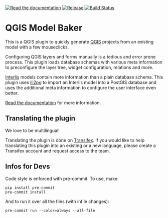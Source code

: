 [![Read the documentation](https://img.shields.io/badge/Read-the%20docs-green.svg)](https://opengisch.github.io/QgisModelBaker/docs/en/)
[![Release](https://img.shields.io/github/release/opengisch/QgisModelBaker.svg)](https://github.com/opengisch/QgisModelBaker/releases)
[![Build Status](https://travis-ci.org/opengisch/QgisModelBaker.svg?branch=master)](https://travis-ci.com/opengisch/QgisModelBaker)

# QGIS Model Baker

This is a QGIS plugin to quickly generate [QGIS](https://www.qgis.org) projects
from an existing model with a few mouseclicks.

Configuring QGIS layers and forms manually is a tedious and error prone process.
This plugin loads database schemas with various meta information to preconfigure the
layer tree, widget configuration, relations and more.

[Interlis](https://en.wikipedia.org/wiki/Interlis) models contain more information than a plain database schema. This
plugin uses [ili2pg](https://github.com/claeis/ili2db#ili2db---importsexports-interlis-transfer-files-to-a-sql-db) to import an Interlis model into a PostGIS database and uses
the additional meta information to configure the user interface even better.

[Read the documentation](https://opengisch.github.io/QgisModelBaker/docs/en/) for more information.

## Translating the plugin

We love to be multilingual!

Translating the plugin is done on
[Transifex](https://www.transifex.com/opengisch/QgisModelBaker/languages/). If
you would like to help translating this plugin into an existing or a new language,
please create a Transifex account and request access to the team.

## Infos for Devs
Code style is enforced with pre-commit. To use, make:
```
pip install pre-commit
pre-commit install
```
And to run it over all the files (with infile changes):
```
pre-commit run --color=always --all-file
```
